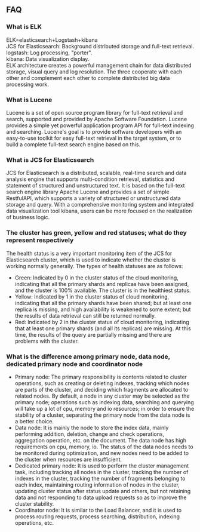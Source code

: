 ## FAQ
### What is ELK
ELK=elasticsearch+Logstash+kibana </br>
JCS for Elasticsearch: Background distributed storage and full-text retrieval. </br>
logstash: Log processing, "porter".</br>
kibana: Data visualization display. </br>
ELK architecture creates a powerful management chain for data distributed storage, visual query and log resolution. The three cooperate with each other and complement each other to complete distributed big data processing work.
### What is Lucene
Lucene is a set of open source program library for full-text retrieval and search, supported and provided by Apache Software Foundation. Lucene provides a simple yet powerful application program API for full-text indexing and searching. Lucene's goal is to provide software developers with an easy-to-use toolkit for easy full-text retrieval in the target system, or to build a complete full-text search engine based on this.
### What is JCS for Elasticsearch
JCS for Elasticsearch is a distributed, scalable, real-time search and data analysis engine that supports multi-condition retrieval, statistics and statement of structured and unstructured text. It is based on the full-text search engine library Apache Lucene and provides a set of simple RestfulAPI, which supports a variety of structured or unstructured data storage and query. With a comprehensive monitoring system and integrated data visualization tool kibana, users can be more focused on the realization of business logic.

### The cluster has green, yellow and red statuses; what do they represent respectively
The health status is a very important monitoring item of the JCS for Elasticsearch cluster, which is used to indicate whether the cluster is working normally generally. The types of health statuses are as follows:

* Green: Indicated by 0 in the cluster status of the cloud monitoring, indicating that all the primary shards and replicas have been assigned, and the cluster is 100% available. The cluster is in the healthiest status. 
* Yellow: Indicated by 1 in the cluster status of cloud monitoring, indicating that all the primary shards have been shared; but at least one replica is missing, and high availability is weakened to some extent; but the results of data retrieval can still be returned normally. 
* Red: Indicated by 2 in the cluster status of cloud monitoring, indicating that at least one primary shards (and all its replicas) are missing. At this time, the results of the query are partially missing and there are problems with the cluster. 

### What is the difference among primary node, data node, dedicated primary node and coordinator node
 * Primary node: The primary responsibility is contents related to cluster operations, such as creating or deleting indexes, tracking which nodes are parts of the cluster, and deciding which fragments are allocated to related nodes. By default, a node in any cluster may be selected as the primary node; operations such as indexing data, searching and querying will take up a lot of cpu, memory and io resources; in order to ensure the stability of a cluster, separating the primary node from the data node is a better choice.
 * Data node: It is mainly the node to store the index data, mainly performing addition, deletion, change and check operations, aggregation operation, etc. on the document. The data node has high requirements on cpu, memory, io. The status of the data nodes needs to be monitored during optimization, and new nodes need to be added to the cluster when resources are insufficient.
 * Dedicated primary node: It is used to perform the cluster management task, including tracking all nodes in the cluster, tracking the number of indexes in the cluster, tracking the number of fragments belonging to each index, maintaining routing information of nodes in the cluster, updating cluster status after status update and others, but not retaining data and not responding to data upload requests so as to improve the cluster stability.
 * Coordinator node: It is similar to the Load Balancer, and it is used to process routing requests, process searching, distribution, indexing operations, etc.
